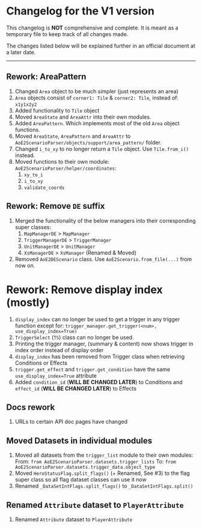 # Changelog for the V1 version

This changelog is **NOT** comprehensive and complete.
It is meant as a temporary file to keep track of all changes made.

The changes listed below will be explained further in an official document at a later date.

---

## Rework: AreaPattern

1. Changed `Area` object to be much simpler (just represents an area)
2. `Area` objects consist of `corner1: Tile` & `corner2: Tile`, instead of: `x1y1x2y2`
3. Added functionality to `Tile` object
4. Moved `AreaState` and `AreaAttr` into their own modules.
5. Added `AreaPattern`. Which implements most of the old `Area` object functions.
6. Moved `AreaState`, `AreaPattern` and `AreaAttr` to `AoE2ScenarioParser/objects/support/area_pattern/` folder.
7. Changed `i_to_xy` to no longer return a `Tile` object. Use `Tile.from_i()` instead.
8. Moved functions to their own module: `AoE2ScenarioParser/helper/coordinates`:
    1. `xy_to_i`
    2. `i_to_xy`
    3. `validate_coords`

## Rework: Remove `DE` suffix

1. Merged the functionality of the below managers into their corresponding super classes:
    1. `MapManagerDE` > `MapManager`
    2. `TriggerManagerDE` > `TriggerManager`
    3. `UnitManagerDE` > `UnitManager`
    4. `XsManagerDE` > `XsManager` (Renamed & Moved)
2. Removed `AoE2DEScenario` class. Use `AoE2Scenario.from_file(...)` from now on.

# Rework: Remove display index (mostly)

1. `display_index` can no longer be used to get a trigger in any trigger function except for:
   `trigger_manager.get_trigger(<num>, use_display_index=True)`
2. `TriggerSelect` (`TS`) class can no longer be used.
3. Printing the trigger manager, (summary & content) now shows trigger in index order instead of display order
4. `display_index` has been removed from Trigger class when retrieving Conditions or Effects
5. `trigger.get_effect` and `trigger.get_condition` have the same `use_display_index=True` attribute
6. Added `condition_id` (**WILL BE CHANGED LATER**) to Conditions and `effect_id` (**WILL BE CHANGED LATER**) to Effects

## Docs rework

1. URLs to certain API doc pages have changed

## Moved Datasets in individual modules

1. Moved all datasets from the `trigger_list` module to their own modules: 
   From: `from AoE2ScenarioParser.datasets.trigger_lists`
   To: `from AoE2ScenarioParser.datasets.trigger_data.object_type`
2. Moved `HeroStatusFlag.split_flags()` (+ Renamed, See #3) to the flag super class so all flag dataset classes can use it now
3. Renamed `_DataSetIntFlags.split_flags()` to `_DataSetIntFlags.split()`

## Renamed `Attribute` dataset to `PlayerAttribute`

1. Renamed `Attribute` dataset to `PlayerAttribute`

